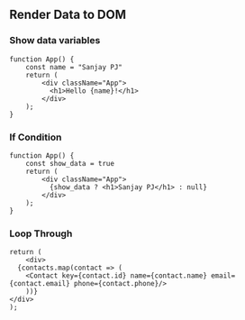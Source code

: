 ## Render Data to DOM

### Show data variables

```
function App() {
    const name = "Sanjay PJ"
    return (
        <div className="App">
          <h1>Hello {name}!</h1>
        </div>
    );
}
```

### If Condition

```
function App() {
    const show_data = true
    return (
        <div className="App">
          {show_data ? <h1>Sanjay PJ</h1> : null}
        </div>
    );
}
```
### Loop Through

```
return (
    <div>
  {contacts.map(contact => (
    <Contact key={contact.id} name={contact.name} email={contact.email} phone={contact.phone}/>
    ))}
</div>
);
```
